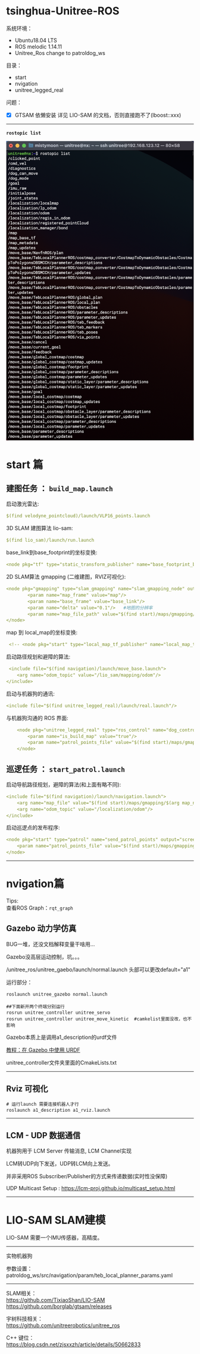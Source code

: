 # tsinghua-Unitree-ROS

系统环境： 
- Ubuntu18.04 LTS
- ROS melodic 1.14.11
- Unitree_Ros change to patroldog_ws

目录： 
* start
* nvigation
* unitree_legged_real

问题：
- [x]   GTSAM 依懒安装 详见 LIO-SAM 的文档，否则直接跑不了(lboost::xxx)     

----

**`rostopic list`**

![IMG](rostopic.png)

# start 篇
## 建图任务 ： `build_map.launch`       

启动激光雷达:   
``` yaml
$(find velodyne_pointcloud)/launch/VLP16_points.launch
```    
3D SLAM 建图算法 lio-sam: 
```yaml  
$(find lio_sam)/launch/run.launch
```     
base_link到base_footprint的坐标变换:   
``` yaml
<node pkg="tf" type="static_transform_publisher" name="base_footprint_broadcaster" args="0 0 0 0 0 0 /base_link /base_footprint 100"/>
```
2D SLAM算法 gmapping (二维建图，RVIZ可视化): 
```yaml
<node pkg="gmapping" type="slam_gmapping" name="slam_gmapping_node" output="screen">
        <param name="map_frame" value="map"/>
        <param name="base_frame" value="base_link"/>
        <param name="delta" value="0.1"/>   #地图的分辨率
        <param name="map_file_path" value="$(find start)/maps/gmapping/$(arg map_name)"/>
</node>  
```  
map  到 local_map的坐标变换:
``` yaml
 <!-- <node pkg="start" type="local_map_tf_publisher" name="local_map_tf_publisher_node" output="screen"/> -->   
```
启动路径规划和避障的算法:
``` yaml
 <include file="$(find navigation)/launch/move_base.launch">
    <arg name="odom_topic" value="/lio_sam/mapping/odom"/>
</include>
```    
启动与机器狗的通讯:     
``` yaml
<include file="$(find unitree_legged_real)/launch/real.launch"/> 
```    
与机器狗沟通的 ROS 界面:     
``` yaml
    <node pkg="unitree_legged_real" type="ros_control" name="dog_control_node" output="screen">
        <param name="is_build_map" value="true"/>
        <param name="patrol_points_file" value="$(find start)/maps/gmapping/$(arg map_name)_patrol_points.txt"/>
    </node>
```    
## 巡逻任务 ： `start_patrol.launch`               
   
启动导航路径规划，避障的算法(和上面有略不同): 
```    yaml 
<include file="$(find navigation)/launch/navigation.launch">
    <arg name="map_file" value="$(find start)/maps/gmapping/$(arg map_name).yaml"/>
    <arg name="odom_topic" value="/localization/odom"/>
</include>
```    

启动巡逻点的发布程序: 
```   yaml
<node pkg="start" type="patrol" name="send_patrol_points" output="screen">
    <param name="patrol_points_file" value="$(find start)/maps/gmapping/$(arg map_name)_patrol_points.txt"/>
</node>
```   

----
# nvigation篇

Tips:   
查看ROS Graph：`rqt_graph`     

## **Gazebo 动力学仿真**  

BUG一堆，还没文档解释变量干啥用...

Gazebo没高层运动控制，坑。。。


/unitree_ros/unitree_gaebo/launch/normal.launch 头部可以更改default="a1"

运行部分： 
``` 
roslaunch unitree_gazebo normal.launch 

##下面新开两个终端分别运行
rosrun unitree_controller unitree_servo
rosrun unitree_controller unitree_move_kinetic  #camkelist里面没改，也不影响
``` 

Gazebo本质上是调用a1_description的urdf文件      

[教程：在 Gazebo 中使用 URDF](http://gazebosim.org/tutorials/?tut=ros_urdf)


unitree_controller文件夹里面的CmakeLists.txt


----

## **Rviz 可视化** 

``` 
# 运行launch 需要连接机器人才行
roslaunch a1_description a1_rviz.launch
```    

----

## **LCM - UDP 数据通信** 

机器狗用于 LCM Server 传输消息, LCM Channel实现

LCM转UDP向下发送，UDP转LCM向上发送。 

并非采用ROS Subscriber/Publisher的方式来传递数据(实时性没保障)

UDP Multicast Setup : https://lcm-proj.github.io/multicast_setup.html

----

# LIO-SAM SLAM建模
LIO-SAM
需要一个IMU传感器，高精度。


----
实物机器狗

参数设置：
patroldog_ws/src/navigation/param/teb_local_planner_params.yaml



----

SLAM相关：      
https://github.com/TixiaoShan/LIO-SAM   
https://github.com/borglab/gtsam/releases

宇树科技相关：      
https://github.com/unitreerobotics/unitree_ros

C++ 键位：       
https://blog.csdn.net/zjsxxzh/article/details/50662833